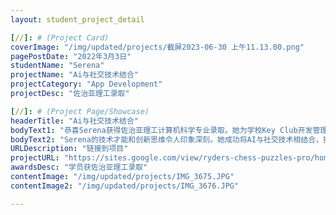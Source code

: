 ```yaml
---
layout: student_project_detail

[//]: # (Project Card)
coverImage: "/img/updated/projects/截屏2023-06-30 上午11.13.00.png"
pagePostDate: "2022年3月3日"
studentName: "Serena"
projectName: "Ai与社交技术结合"
projectCategory: "App Development"
projectDesc: "佐治亚理工录取"

[//]: # (Project Page/Showcase)
headerTitle: "Ai与社交技术结合"
bodyText1: "恭喜Serena获得佐治亚理工计算机科学专业录取。她为学校Key Club开发管理系统，实现智能匹配义工机会，运用AI和社交技术创新地改变了Club运营。"
bodyText2: "Serena的技术才能和创新思维令人印象深刻。她成功将AI与社交技术相结合，提升了学校的组织效率。这种开创性的成果表明她在未来佐治亚理工的学习中有着巨大潜力。"
URLDescription: "链接到项目"
projectURL: "https://sites.google.com/view/ryders-chess-puzzles-pro/home"
awardsDesc: "学员获佐治亚理工录取"
contentImage: "/img/updated/projects/IMG_3675.JPG"
contentImage2: "/img/updated/projects/IMG_3676.JPG"

---
```

